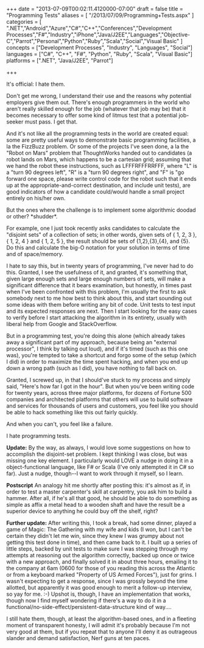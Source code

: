 +++
date = "2013-07-09T00:02:11.4120000-07:00"
draft = false
title = "Programming Tests"
aliases = [
	"/2013/07/09/Programming+Tests.aspx"
]
categories = [
	".NET","Android","Azure","C#","C++","Conferences","Development Processes","F#","Industry","iPhone","Java/J2EE","Languages","Objective-C","Parrot","Personal","Python","Ruby","Scala","Social","Visual Basic"
]
concepts = ["Development Processes", "Industry", "Languages", "Social"]
languages = ["C#", "C++", "F#", "Python", "Ruby", "Scala", "Visual Basic"]
platforms = [".NET", "Java/J2EE", "Parrot"]
 
+++
<p>It's official: I hate them.</p>

<p>Don't get me wrong, I understand their use and the reasons why potential employers give them out. There's enough programmers in the world who aren't really skilled enough for the job (whatever that job may be) that it becomes necessary to offer some kind of litmus test that a potential job-seeker must pass. I get that.</p>

<p>And it's not like all the programming tests in the world are created equal: some are pretty useful ways to demonstrate basic programming facilities, a la the FizzBuzz problem. Or some of the projects I've seen done, a la the "Robot on Mars" problem that ThoughtWorks handed out to candidates (a robot lands on Mars, which happens to be a cartesian grid; assuming that we hand the robot these instructions, such as LFFFRFFFRRFFF, where "L" is a "turn 90 degrees left", "R" is a "turn 90 degrees right", and "F" is "go forward one space, please write control code for the robot such that it ends up at the appropriate-and-correct destination, and include unit tests), are good indicators of how a candidate could/would handle a small project entirely on his/her own.</p>

<p>But the ones where the challenge is to implement some algorithmic doodad or other? *shudder*.</p>

<p>For example, one I just took recently asks candidates to calculate the "disjoint sets" of a collection of sets; in other words, given sets of { 1, 2, 3 }, { 1, 2, 4 } and { 1, 2, 5 }, the result should be sets of {1,2},{3},{4}, and {5}. Do this and calculate the big-O notation for your solution in terms of time and of space/memory.</p>

<p>I hate to say this, but in twenty years of programming, I've never had to do this. Granted, I see the usefulness of it, and granted, it's something that, given large enough sets and large enough numbers of sets, will make a significant difference that it bears examination, but honestly, in times past when I've been confronted with this problem, I'm usually the first to ask somebody next to me how best to think about this, and start sounding out some ideas with them before writing any bit of code. Unit tests to test input and its expected responses are next. Then I start looking for the easy cases to verify before I start attacking the algorithm in its entirety, usually with liberal help from Google and StackOverflow.</p>

<p>But in a programming test, you're doing this alone (which already takes away a significant part of my approach, because being an "external processor", I think by talking out loud), and if it's timed (such as this one was), you're tempted to take a shortcut and forgo some of the setup (which I did) in order to maximize the time spent hacking, and when you end up down a wrong path (such as I did), you have nothing to fall back on.</p>

<p>Granted, I screwed up, in that I should've stuck to my process and simply said, "Here's how far I got in the hour". But when you've been writing code for twenty years, across three major platforms, for dozens of Fortune 500 companies and architected platforms that others will use to build software and services for thousands of users and customers, you feel like you should be able to hack something like this out fairly quickly.</p>

<p>And when you can't, you feel like a failure.</p>

<p>I hate programming tests.</p>

<p><b>Update:</b> By the way, as always, I would love some suggestions on how to accomplish the disjoint-set problem. I kept thinking I was close, but was missing one key element. I particularly would LOVE a nudge in doing it in a object-functional language, like F# or Scala (I've only attempted it in C# so far). Just a nudge, though--I want to work through it myself, so I learn.</p>

<p><b>Postscript</b> An analogy hit me shortly after posting this: it's almost as if, in order to test a master carpenter's skill at carpentry, you ask him to build a hammer. After all, if he's all that good, he should be able to do something as simple as affix a metal head to a wooden shaft and have the result be a superior device to anything he could buy off the shelf, right?</p>

<p><b>Further update:</b> After writing this, I took a break, had some dinner, played a game of Magic: The Gathering with my wife and kids (I won, but I can't be certain they didn't let me win, since they knew I was grumpy about not getting this test done in time), and then came back to it. I built up a series of little steps, backed by unit tests to make sure I was stepping through my attempts at reasoning out the algorithm correctly, backed up once or twice with a new approach, and finally solved it in about three hours, emailing it to the company at 6am (0600 for those of you reading this across the Atlantic or from a keyboard marked "Property of US Armed Forces"), just for grins. I wasn't expecting to get a response, since I was grossly beyond the time allotted, but apparently it was good enough to merit a follow-up interview, so yay for me. :-) Upshot is, though, I have an implementation that works, though now I find myself wondering if there's a way to do it in a functional/no-side-effect/persistent-data-structure kind of way....</p>

<p>I still hate them, though, at least the algorithm-based ones, and in a fleeting moment of transparent honesty, I will admit it's probably because I'm not very good at them, but if you repeat that to anyone I'll deny it as outrageous slander and demand satisfaction, Nerf guns at ten paces.</p>
 
